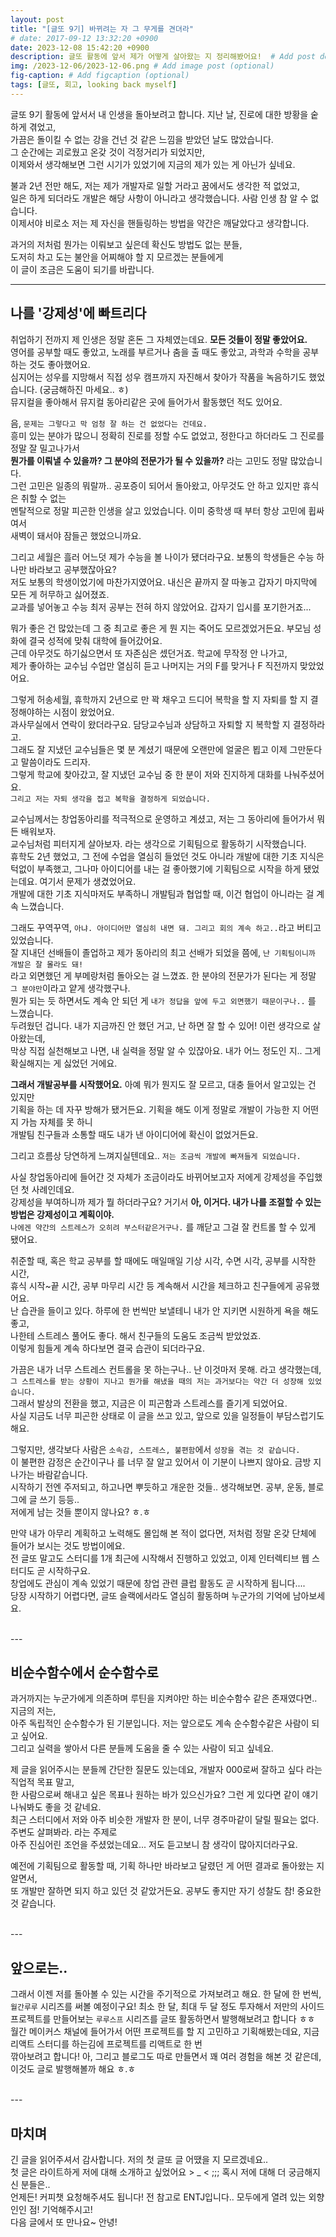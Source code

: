 ```yaml
---
layout: post
title: "[글또 9기] 바뀌려는 자 그 무게를 견뎌라"
# date: 2017-09-12 13:32:20 +0900
date: 2023-12-08 15:42:20 +0900
description: 글또 활동에 앞서 제가 어떻게 살아왔는 지 정리해봤어요!  # Add post description (optional)
img: /2023-12-06/2023-12-06.png # Add image post (optional)
fig-caption: # Add figcaption (optional)
tags: [글또, 회고, looking back myself]
---
```


글또 9기 활동에 앞서서 내 인생을 돌아보려고 합니다. 지난 날, 진로에 대한 방황을 숱하게 겪었고,   
가끔은 돌이킬 수 없는 강을 건넌 것 같은 느낌을 받았던 날도 많았습니다.   
그 순간에는 괴로웠고 온갖 것이 걱정거리가 되었지만,   
이제와서 생각해보면 그런 시기가 있었기에 지금의 제가 있는 게 아닌가 싶네요.

불과 2년 전만 해도, 저는 제가 개발자로 일할 거라고 꿈에서도 생각한 적 없었고,   
일은 하게 되더라도 개발은 해당 사항이 아니라고 생각했습니다. 사람 인생 참 알 수 없습니다.   
이제서야 비로소 저는 제 자신을 핸들링하는 방법을 약간은 깨달았다고 생각합니다.   


과거의 저처럼 뭔가는 이뤄보고 싶은데 확신도 방법도 없는 분들,    
도저히 차고 도는 불안을 어찌해야 할 지 모르겠는 분들에게   
이 글이 조금은 도움이 되기를 바랍니다.


---

## 나를 '강제성'에 빠트리다

취업하기 전까지 제 인생은 정말 혼돈 그 자체였는데요. **모든 것들이 정말 좋았어요.**   
영어를 공부할 때도 좋았고, 노래를 부르거나 춤을 출 때도 좋았고, 과학과 수학을 공부하는 것도 좋아했어요.   
심지어는 성우를 지망해서 직접 성우 캠프까지 자진해서 찾아가 작품을 녹음하기도 했었습니다. (궁금해하진 마세요.. ㅎ)      
뮤지컬을 좋아해서 뮤지컬 동아리같은 곳에 들어가서 활동했던 적도 있어요. 

음, `문제는 그렇다고 막 엄청 잘 하는 건 없었다는 건데요.`   
흥미 있는 분야가 많으니 정확히 진로를 정할 수도 없었고, 정한다고 하더라도 그 진로를 정말 잘 밀고나가서   
**뭔가를 이뤄낼 수 있을까? 그 분야의 전문가가 될 수 있을까?** 라는 고민도 정말 많았습니다.   
그런 고민은 일종의 뭐랄까.. 공포증이 되어서 돌아왔고, 아무것도 안 하고 있지만 휴식은 취할 수 없는   
멘탈적으로 정말 피곤한 인생을 살고 있었습니다. 이미 중학생 때 부터 항상 고민에 휩싸여서   
새벽이 돼서야 잠들곤 했었으니까요.   

그리고 세월은 흘러 어느덧 제가 수능을 볼 나이가 됐더라구요. 보통의 학생들은 수능 하나만 바라보고 공부했잖아요?   
저도 보통의 학생이었기에 마찬가지였어요. 내신은 끝까지 잘 따놓고 갑자기 마지막에 모든 게 허무하고 싫어졌죠.   
교과를 넣어놓고 수능 최저 공부는 전혀 하지 않았어요. 갑자기 입시를 포기한거죠...


뭐가 좋은 건 많았는데 그 중 최고로 좋은 게 뭔 지는 죽어도 모르겠었거든요. 부모님 성화에 결국 성적에 맞춰 대학에 들어갔어요.   
근데 아무것도 하기싫으면서 또 자존심은 셌던거죠. 학교에 무작정 안 나가고,   
제가 좋아하는 교수님 수업만 열심히 듣고 나머지는 거의 F를 맞거나 F 직전까지 맞았었어요.   

그렇게 허송세월, 휴학까지 2년으로 만 꽉 채우고 드디어 복학을 할 지 자퇴를 할 지 결정해야하는 시점이 왔었어요.   
과사무실에서 연락이 왔더라구요. 담당교수님과 상담하고 자퇴할 지 복학할 지 결정하라고.   
그래도 잘 지냈던 교수님들은 몇 분 계셨기 때문에 오랜만에 얼굴은 뵙고 이제 그만둔다고 말씀이라도 드리자.   
그렇게 학교에 찾아갔고, 잘 지냈던 교수님 중 한 분이 저와 진지하게 대화를 나눠주셨어요.   
`그리고 저는 자퇴 생각을 접고 복학을 결정하게 되었습니다.`

교수님께서는 창업동아리를 적극적으로 운영하고 계셨고, 저는 그 동아리에 들어가서 뭐든 배워보자.   
교수님처럼 피터지게 살아보자. 라는 생각으로 기획팀으로 활동하기 시작했습니다.    
휴학도 2년 했었고, 그 전에 수업을 열심히 들었던 것도 아니라 개발에 대한 기초 지식은 턱없이 부족했고,
그나마 아이디어를 내는 걸 좋아했기에 기획팀으로 시작을 하게 됐었는데요. 여기서 문제가 생겼었어요.   
개발에 대한 기초 지식마저도 부족하니 개발팀과 협업할 때, 이건 협업이 아니라는 걸 계속 느꼈습니다.

그래도 꾸역꾸역, `아냐. 아이디어만 열심히 내면 돼. 그리고 회의 계속 하고..`라고 버티고 있었습니다.   
잘 지내던 선배들이 졸업하고 제가 동아리의 최고 선배가 되었을 쯤에, `난 기획팀이니까 개발은 잘 몰라도 돼!`   
라고 외면했던 게 부메랑처럼 돌아오는 걸 느꼈죠. 한 분야의 전문가가 된다는 게 정말 `그 분야만`이라고 얕게 생각했구나.   
뭔가 되는 듯 하면서도 계속 안 되던 게 `내가 정답을 앞에 두고 외면했기 때문이구나..` 를 느꼈습니다.   
두려웠던 겁니다. 내가 지금까진 안 했던 거고, 난 하면 잘 할 수 있어! 이런 생각으로 살아왔는데,   
막상 직접 실천해보고 나면, 내 실력을 정말 알 수 있잖아요. 내가 어느 정도인 지.. 그게 확실해지는 게 싫었던 거에요.   


**그래서 개발공부를 시작했어요.** 아예 뭐가 뭔지도 잘 모르고, 대충 들어서 알고있는 건 있지만   
기획을 하는 데 자꾸 방해가 됐거든요. 기획을 해도 이게 정말로 개발이 가능한 지 어떤 지 가늠 자체를 못 하니   
개발팀 친구들과 소통할 때도 내가 낸 아이디어에 확신이 없었거든요.   

그리고 흐름상 당연하게 느껴지실텐데요.. `저는 조금씩 개발에 빠져들게 되었습니다.`


사실 창업동아리에 들어간 것 자체가 조금이라도 바뀌어보고자 저에게 강제성을 주입했던 첫 사례인데요.   
강제성을 부여하니까 제가 뭘 하더라구요? 거기서 **아, 이거다. 내가 나를 조절할 수 있는 방법은 강제성이고 계획이야.**   
`나에겐 약간의 스트레스가 오히려 부스터같은거구나.` 를 깨닫고 그걸 잘 컨트롤 할 수 있게 됐어요.   

취준할 때, 혹은 학교 공부를 할 때에도 매일매일 기상 시각, 수면 시각, 공부를 시작한 시간,   
휴식 시작~끝 시간, 공부 마무리 시간 등 계속해서 시간을 체크하고 친구들에게 공유했어요.   
난 습관을 들이고 있다. 하루에 한 번씩만 보낼테니 내가 안 지키면 시원하게 욕을 해도 좋고,   
나한테 스트레스 풀어도 좋다. 해서 친구들의 도움도 조금씩 받았었죠.      
이렇게 힘들게 계속 하다보면 결국 습관이 되더라구요.   


가끔은 내가 너무 스트레스 컨트롤을 못 하는구나.. 난 이것마저 못해. 라고 생각했는데,   
`그 스트레스를 받는 상황이 지나고 뭔가를 해냈을 때의 저는 과거보다는 약간 더 성장해 있었습니다.`   
그래서 발상의 전환을 했고, 지금은 이 피곤함과 스트레스를 즐기게 되었어요.   
사실 지금도 너무 피곤한 상태로 이 글을 쓰고 있고, 앞으로 있을 일정들이 부담스럽기도 해요.      

그렇지만, 생각보다 사람은 `소속감, 스트레스, 불편함`에서 `성장을 겪는 것 같습니다.`   
이 불편한 감정은 순간이구나 를 너무 잘 알고 있어서 이 기분이 나쁘지 않아요. 금방 지나가는 바람같습니다.   
시작하기 전엔 주저되고, 하고나면 뿌듯하고 개운한 것들.. 생각해보면. 공부, 운동, 블로그에 글 쓰기 등등..   
저에게 남는 것들 뿐이지 않나요? ㅎ.ㅎ    

만약 내가 아무리 계획하고 노력해도 몰입해 본 적이 없다면, 저처럼 정말 온갖 단체에 들어가 보시는 것도 방법이에요.   
전 글또 말고도 스터디를 1개 최근에 시작해서 진행하고 있었고, 이제 인터렉티브 웹 스터디도 곧 시작하구요.   
창업에도 관심이 계속 있었기 때문에 창업 관련 클럽 활동도 곧 시작하게 됩니다....   
당장 시작하기 어렵다면, 글또 슬랙에서라도 열심히 활동하며 누군가의 기억에 남아보세요.   


<br>
---
<br>



## 비순수함수에서 순수함수로

과거까지는 누군가에게 의존하며 루틴을 지켜야만 하는 비순수함수 같은 존재였다면.. 지금의 저는,   
아주 독립적인 순수함수가 된 기분입니다. 저는 앞으로도 계속 순수함수같은 사람이 되고 싶어요.   
그리고 실력을 쌓아서 다른 분들께 도움을 줄 수 있는 사람이 되고 싶네요.   

제 글을 읽어주시는 분들께 간단한 질문도 있는데요, 개발자 000로써 잘하고 싶다 라는 직업적 목표 말고,   
한 사람으로써 해내고 싶은 목표나 원하는 바가 있으신가요? 그런 게 있다면 같이 얘기 나눠봐도 좋을 것 같네요.   
최근 스터디에서 저와 아주 비슷한 개발자 한 분이, 너무 경주마같이 달릴 필요는 없다. 주변도 살펴봐라. 라는 주제로   
아주 진심어린 조언을 주셨었는데요... 저도 듣고보니 참 생각이 많아지더라구요.   

예전에 기획팀으로 활동할 때, 기획 하나만 바라보고 달렸던 게 어떤 결과로 돌아왔는 지 알면서,   
또 개발만 잘하면 되지 하고 있던 것 같았거든요. 공부도 좋지만 자기 성찰도 참! 중요한 것 같습니다.


<br>
---
<br>


## 앞으로는..

그래서 이젠 저를 돌아볼 수 있는 시간을 주기적으로 가져보려고 해요. 한 달에 한 번씩, `월간루루` 시리즈를 써볼 예정이구요!
최소 한 달, 최대 두 달 정도 투자해서 저만의 사이드 프로젝트를 만들어보는 `루루스프` 시리즈를 글또 활동하면서 발행해보려고 합니다 ㅎㅎ   
월간 메이커스 채널에 들어가서 어떤 프로젝트를 할 지 고민하고 기획해봤는데요, 지금 리액트 스터디를 하는김에 프로젝트를 리액트로 한 번   
깎아보려고 합니다! 아, 그리고 블로그도 따로 만들면서 꽤 여러 경험을 해본 것 같은데, 이것도 글로 발행해볼까 해요 ㅎ.ㅎ


<br>
---
<br>

## 마치며

긴 글을 읽어주셔서 감사합니다. 저의 첫 글또 글 어땠을 지 모르겠네요..   
첫 글은 라이트하게 저에 대해 소개하고 싶었어요 > _ < ;;; 혹시 저에 대해 더 궁금해지신 분들은..  
언제든! 커피챗 요청해주셔도 됩니다! 전 참고로 ENTJ입니다.. 모두에게 열려 있는 외향인인 점! 기억해주시고!   
다음 글에서 또 만나요~ 안녕!